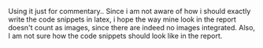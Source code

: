 Using it just for commentary..
Since i am not aware of how i should exactly write the code snippets in latex, i hope the way mine look in the report doesn't count as images, since there are indeed no images integrated. Also, I am not sure how the code snippets should look like in the report.